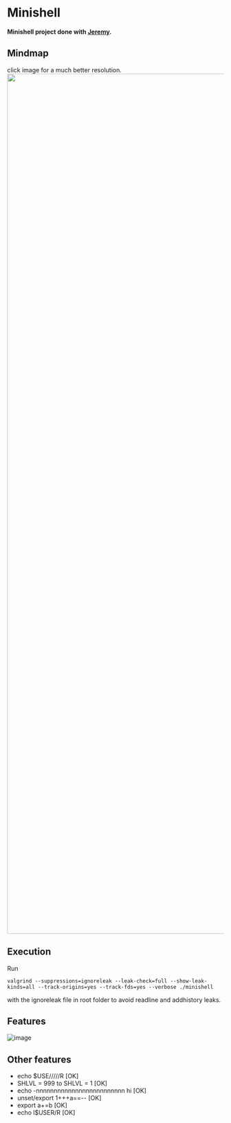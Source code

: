 # Minishell

**Minishell project done with [Jeremy](https://github.com/thePush/).**

## Mindmap
click image for a much better resolution.
<img src="https://user-images.githubusercontent.com/72572726/165954653-bf3cff78-a225-402e-9837-51a58132dd87.png" width="2000">
## Execution
Run
```
valgrind --suppressions=ignoreleak --leak-check=full --show-leak-kinds=all --track-origins=yes --track-fds=yes --verbose ./minishell
```
with the ignoreleak file in root folder to avoid readline and addhistory leaks.

## Features
![image](https://user-images.githubusercontent.com/72572726/165951390-b2748103-1933-4bbb-893d-a392f78cf6c9.png)

## Other features
-	echo $USE/////R                                  [OK]
-	SHLVL = 999 to SHLVL = 1                         [OK]
-	echo -nnnnnnnnnnnnnnnnnnnnnnnnn hi               [OK]
-	unset/export 1+++a==--                           [OK]
-	export a+=b                                      [OK]
-	echo l$USER/R                                    [OK]
